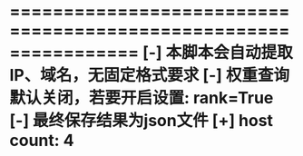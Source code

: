 ================================================================
[-]  本脚本会自动提取IP、域名，无固定格式要求
[-]  权重查询默认关闭，若要开启设置: rank=True
[-]  最终保存结果为json文件
[+]  host count: 4
================================================================
